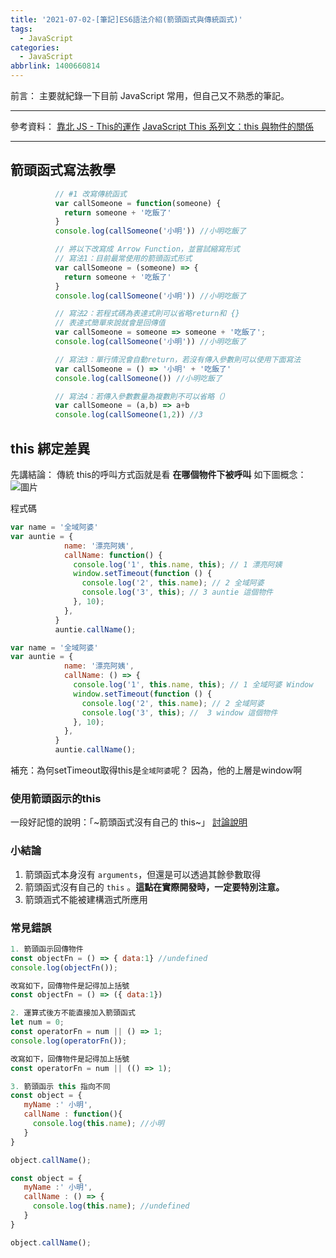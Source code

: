 ```yaml
---
title: '2021-07-02-[筆記]ES6語法介紹(箭頭函式與傳統函式)'
tags:
  - JavaScript
categories:
  - JavaScript
abbrlink: 1400660814
---
```

前言：
主要就紀錄一下目前 JavaScript 常用，但自己又不熟悉的筆記。
<!-- more -->
---
參考資料：
[靠北 JS - This的運作](https://paper.dropbox.com/doc/JS-This--Ai~2aTBpHxzSrDPp_l1UkYaVAg-Xw50EZtMFNqG0wUxKeIaz)
[JavaScript This 系列文：this 與物件的關係](https://wcc723.github.io/javascript/2019/03/18/JS-THIS/)

---
## 箭頭函式寫法教學
```jsx
          // #1 改寫傳統函式
          var callSomeone = function(someone) {
            return someone + '吃飯了'
          }
          console.log(callSomeone('小明')) //小明吃飯了

          // 將以下改寫成 Arrow Function，並嘗試縮寫形式
          // 寫法1：目前最常使用的箭頭函式形式
          var callSomeone = (someone) => {
            return someone + '吃飯了'
          }
          console.log(callSomeone('小明')) //小明吃飯了

          // 寫法2：若程式碼為表達式則可以省略return和 {}
          // 表達式簡單來說就會是回傳值
          var callSomeone = someone => someone + '吃飯了';
          console.log(callSomeone('小明')) //小明吃飯了

          // 寫法3：單行情況會自動return，若沒有傳入參數則可以使用下面寫法
          var callSomeone = () => '小明' + '吃飯了'
          console.log(callSomeone()) //小明吃飯了

          // 寫法4：若傳入參數數量為複數則不可以省略（）
          var callSomeone = (a,b) => a+b
          console.log(callSomeone(1,2)) //3

```

## this 綁定差異
先講結論：
傳統 this的呼叫方式函就是看 **在哪個物件下被呼叫**
如下圖概念：
![圖片](https://i.imgur.com/Br6aZ6B.png)

程式碼
```jsx
var name = '全域阿婆'
var auntie = {
            name: '漂亮阿姨',
            callName: function() {
              console.log('1', this.name, this); // 1 漂亮阿姨
              window.setTimeout(function () {
                console.log('2', this.name); // 2 全域阿婆
                console.log('3', this); // 3 auntie 這個物件
              }, 10);
            },
          }
          auntie.callName();

var name = '全域阿婆'
var auntie = {
            name: '漂亮阿姨',
            callName: () => {
              console.log('1', this.name, this); // 1 全域阿婆 Window
              window.setTimeout(function () {
                console.log('2', this.name); // 2 全域阿婆
                console.log('3', this); //  3 window 這個物件
              }, 10);
            },
          }
          auntie.callName();

```
補充：為何setTimeout取得this是`全域阿婆`呢？
因為，他的上層是window啊

### 使用箭頭函示的this
一段好記憶的說明：「~箭頭函式沒有自己的 this~」
[討論說明](https://www.udemy.com/course/javascript-learning/learn/lecture/6992628#questions/7634822)

### 小結論
1. 箭頭函式本身沒有 `arguments`，但還是可以透過其餘參數取得
2. 箭頭函式沒有自己的 `this`  。**這點在實際開發時，一定要特別注意。**
3. 箭頭涵式不能被建構涵式所應用

### 常見錯誤

```jsx
1. 箭頭函示回傳物件
const objectFn = () => { data:1} //undefined
console.log(objectFn());

改寫如下，回傳物件是記得加上括號
const objectFn = () => ({ data:1})

2. 運算式後方不能直接加入箭頭函式
let num = 0;
const operatorFn = num || () => 1;
console.log(operatorFn());

改寫如下，回傳物件是記得加上括號
const operatorFn = num || (() => 1);

3. 箭頭函示 this 指向不同
const object = {
   myName :' 小明',
   callName : function(){
     console.log(this.name); //小明
   }
}

object.callName();

const object = {
   myName :' 小明',
   callName : () => {
     console.log(this.name); //undefined
   }
}

object.callName();

```